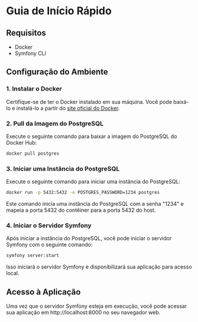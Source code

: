 # Guia de Início Rápido

## Requisitos

- Docker
- Symfony CLI

## Configuração do Ambiente

### 1. Instalar o Docker

Certifique-se de ter o Docker instalado em sua máquina. Você pode baixá-lo e instalá-lo a partir do [site oficial do Docker](https://www.docker.com/get-started).

### 2. Pull da Imagem do PostgreSQL

Execute o seguinte comando para baixar a imagem do PostgreSQL do Docker Hub:

```bash
docker pull postgres
```

### 3. Iniciar uma Instância do PostgreSQL

Execute o seguinte comando para iniciar uma instância do PostgreSQL:

```bash
docker run -p 5432:5432 -e POSTGRES_PASSWORD=1234 postgres
```

Este comando inicia uma instância do PostgreSQL com a senha "1234" e mapeia a porta 5432 do contêiner para a porta 5432 do host.

### 4. Iniciar o Servidor Symfony

Após iniciar a instância do PostgreSQL, você pode iniciar o servidor Symfony com o seguinte comando:

```bash
symfony server:start
```

Isso iniciará o servidor Symfony e disponibilizará sua aplicação para acesso local.

## Acesso à Aplicação

Uma vez que o servidor Symfony esteja em execução, você pode acessar sua aplicação em http://localhost:8000 no seu navegador web.
